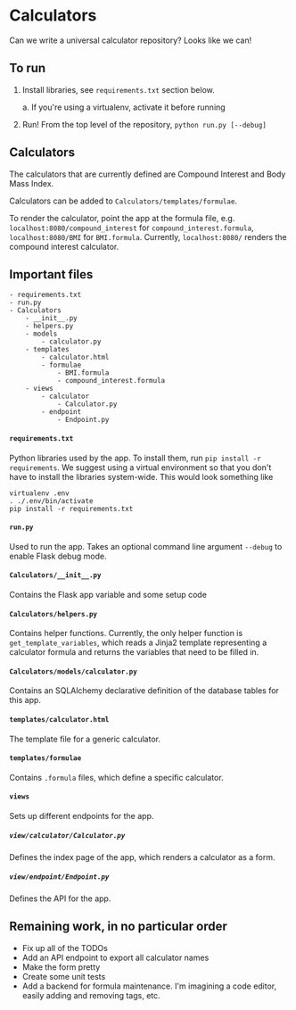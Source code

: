 # Calculators

Can we write a universal calculator repository? Looks like we can!

## To run

1. Install libraries, see `requirements.txt` section below.

    a. If you're using a virtualenv, activate it before running

2. Run! From the top level of the repository, `python run.py [--debug]`

## Calculators

The calculators that are currently defined are Compound Interest and Body Mass Index.

Calculators can be added to `Calculators/templates/formulae`.

To render the calculator, point the app at the formula file, e.g. `localhost:8080/compound_interest`
for `compound_interest.formula`, `localhost:8080/BMI` for `BMI.formula`. Currently, `localhost:8080/`
renders the compound interest calculator.

## Important files

    - requirements.txt
    - run.py
    - Calculators
        - __init__.py
        - helpers.py
        - models
            - calculator.py
        - templates
            - calculator.html
            - formulae
                - BMI.formula
                - compound_interest.formula
        - views
            - calculator
                - Calculator.py
            - endpoint
                - Endpoint.py

#### `requirements.txt`

Python libraries used by the app. To install them, run `pip install -r requirements`. We suggest
using a virtual environment so that you don't have to install the libraries system-wide. This would
look something like

    virtualenv .env
    . ./.env/bin/activate
    pip install -r requirements.txt

#### `run.py`

Used to run the app. Takes an optional command line argument `--debug` to enable Flask debug mode.

#### `Calculators/__init__.py`

Contains the Flask app variable and some setup code

#### `Calculators/helpers.py`

Contains helper functions. Currently, the only helper function is `get_template_variables`, which
reads a Jinja2 template representing a calculator formula and returns the variables that need to
be filled in.

#### `Calculators/models/calculator.py`

Contains an SQLAlchemy declarative definition of the database tables for this app.

#### `templates/calculator.html`

The template file for a generic calculator.

#### `templates/formulae`

Contains `.formula` files, which define a specific calculator.

#### `views`

Sets up different endpoints for the app.

##### `view/calculator/Calculator.py`

Defines the index page of the app, which renders a calculator as a form.

##### `view/endpoint/Endpoint.py`

Defines the API for the app.

## Remaining work, in no particular order

* Fix up all of the TODOs
* Add an API endpoint to export all calculator names
* Make the form pretty
* Create some unit tests
* Add a backend for formula maintenance. I'm imagining a code editor, easily adding and removing tags, etc.
